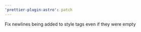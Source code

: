 ```yaml
---
'prettier-plugin-astro': patch
---
```


Fix newlines being added to style tags even if they were empty
